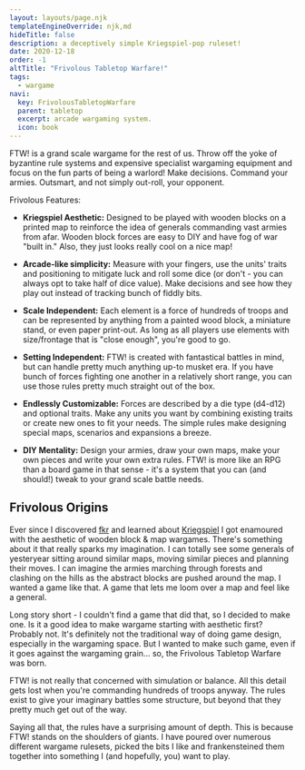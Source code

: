 ```yaml
---
layout: layouts/page.njk
templateEngineOverride: njk,md
hideTitle: false
description: a deceptively simple Kriegspiel-pop ruleset! 
date: 2020-12-18
order: -1
altTitle: "Frivolous Tabletop Warfare!" 
tags:
  - wargame
navi:
  key: FrivolousTabletopWarfare
  parent: tabletop
  excerpt: arcade wargaming system.
  icon: book
---
```


FTW! is a grand scale wargame for the rest of us. Throw off the yoke of byzantine rule systems and expensive specialist wargaming equipment and focus on the fun parts of being a warlord! Make decisions. Command your armies. Outsmart, and not simply out-roll, your opponent.  

Frivolous Features:
* **Kriegspiel Aesthetic:** Designed to be played with wooden blocks on a printed map to reinforce the idea of generals commanding vast armies from afar. Wooden block forces are easy to DIY and have fog of war "built in." Also, they just looks really cool on a nice map!

* **Arcade-like simplicity:** Measure with your fingers, use the units' traits and positioning to mitigate luck and roll some dice (or don't - you can always opt to take half of dice value). Make decisions and see how they play out instead of tracking bunch of fiddly bits.

* **Scale Independent:** Each element is a force of hundreds of troops and can be represented by anything from a painted wood block, a miniature stand, or even paper print-out. As long as all players use elements with size/frontage that is "close enough", you're good to go.

* **Setting Independent:** FTW! is created with fantastical battles in mind, but can handle pretty much anything up-to musket era. If you have bunch of forces fighting one another in a relatively short range, you can use those rules pretty much straight out of the box.

* **Endlessly Customizable:** Forces are described by a die type (d4-d12) and optional traits. Make any units you want by combining existing traits or create new ones to fit your needs. The simple rules make designing special maps, scenarios and expansions a breeze. 

* **DIY Mentality:** Design your armies, draw your own maps, make your own pieces and write your own extra rules. FTW! is more like an RPG than a board game in that sense - it's a system that you can (and should!) tweak to your grand scale battle needs.



## Frivolous Origins
Ever since I discovered [fkr](/fkr) and learned about [Kriegspiel](https://en.wikipedia.org/wiki/Kriegsspiel) I got enamoured with the aesthetic of wooden block & map wargames. There's something about it that really sparks my imagination. I can totally see some generals of yesteryear sitting around similar maps, moving similar pieces and planning their moves. I can imagine the armies marching through forests and clashing on the hills as the abstract blocks are pushed around the map. I wanted a game like that. A game that lets me loom over a map and feel like a general.

Long story short - I couldn't find a game that did that, so I decided to make one. Is it a good idea to make wargame starting with aesthetic first? Probably not. It's definitely not the traditional way  of doing game design, especially in the wargaming space. But I wanted to make such game, even if it goes against the wargaming grain... so, the Frivolous Tabletop Warfare was born. 

FTW! is not really that concerned with simulation or balance. All this detail gets lost when you're commanding hundreds of troops anyway. The rules exist to give your imaginary battles some structure, but beyond that they pretty much get out of the way.

Saying all that, the rules have a surprising amount of depth. This is  because FTW! stands on the shoulders of giants. I have poured over numerous different wargame rulesets, picked the bits I like and frankensteined them together into something I (and hopefully, you) want to play.